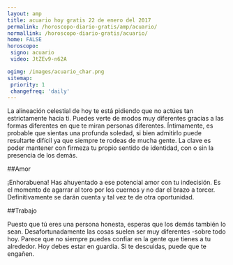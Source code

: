 ```yaml
---
layout: amp
title: acuario hoy gratis 22 de enero del 2017 
permalink: /horoscopo-diario-gratis/amp/acuario/
normallink: /horoscopo-diario-gratis/acuario/
home: FALSE
horoscopo:
 signo: acuario
 video: JtZEv9-n62A

ogimg: /images/acuario_char.png
sitemap:
 priority: 1
 changefreq: 'daily'
---
```



La alineación celestial de hoy te está pidiendo que no actúes tan estrictamente hacia ti. Puedes verte de modos muy diferentes gracias a las formas diferentes en que te miran personas diferentes. Íntimamente, es probable que sientas una profunda soledad, si bien admitirlo puede resultarte difícil ya que siempre te rodeas de mucha gente. La clave es poder mantener con firmeza tu propio sentido de identidad, con o sin la presencia de los demás.

##Amor

¡Enhorabuena! Has ahuyentado a ese potencial amor con tu indecisión. Es el momento de agarrar al toro por los cuernos y no dar el brazo a torcer. Definitivamente se darán cuenta y tal vez te de otra oportunidad.

##Trabajo

Puesto que tú eres una persona honesta, esperas que los demás también lo sean. Desafortunadamente las cosas suelen ser muy diferentes -sobre todo hoy. Parece que no siempre puedes confiar en la gente que tienes a tu alrededor. Hoy debes estar en guardia. Si te descuidas, puede que te engañen.